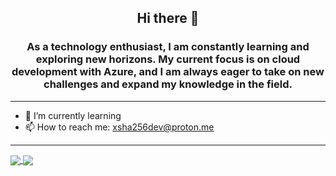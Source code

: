 <dev id="header" align="center">
<H2 align="center">
Hi there 👋
</H2>
<H3 align="center">
As a technology enthusiast, I am constantly learning and exploring new horizons. My current focus is on cloud development with Azure, and I am always eager to take on new challenges and expand my knowledge in the field.
</H3>
</dev>
<hr size="3" width="100%" color="blue" align="center">

+ 🌱 I’m currently learning
+ 📫 How to reach me: xsha256dev@proton.me

<!--
**xsha256/xsha256** is a ✨ _special_ ✨ repository because its `README.md` (this file) appears on your GitHub profile.

Here are some ideas to get you started:

- 🔭 I’m currently working on ...
- 🌱 I’m currently learning ...
- 👯 I’m looking to collaborate on ...
- 🤔 I’m looking for help with ...
- 💬 Ask me about ...
- 📫 How to reach me: ...
- 😄 Pronouns: ...
- ⚡ Fun fact: ...
-->
<hr size="3" width="100%" color="blue" align="center">


<a href="https://github.com/xsha26/github-readme-stats">
  <img align="center" src="https://github-readme-stats.vercel.app/api/top-langs/?username=xsha256&layout=compact)](https://github.com/xsha256/github-readme-stats" />
</a>
<a href="https://git.io/streak-stats">
  <img align="center" src="https://github-readme-streak-stats.herokuapp.com?user=xsha256&theme=holi-theme" />
</a>



